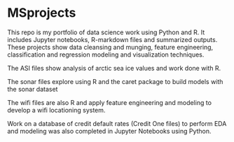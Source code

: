 # MSprojects
This repo is my portfolio of data science work using Python and R. It includes Jupyter notebooks, R-markdown files and summarized outputs. These projects show data cleansing and munging, feature engineering, classification and regression modeling and visualization techniques. 

The ASI files show analysis of arctic sea ice values and work done with R.

The sonar files explore using R and the caret package to build models with the sonar dataset

The wifi files are also R and apply feature engineering and modeling to develop a wifi locationing system.

Work on a database of credit default rates (Credit One files) to perform EDA and modeling was also completed in Jupyter Notebooks using Python.


